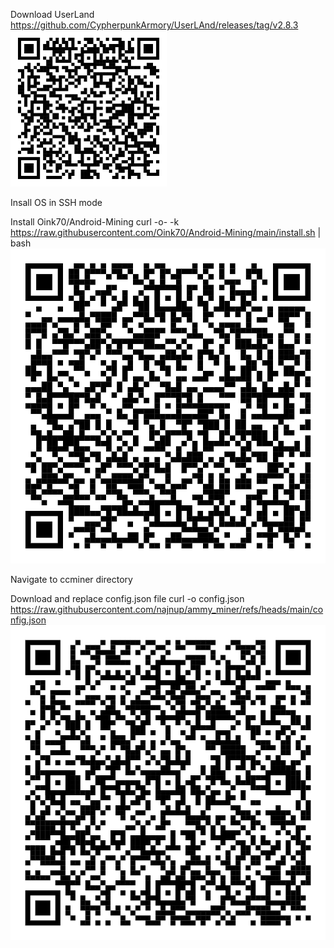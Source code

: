 Download UserLand
https://github.com/CypherpunkArmory/UserLAnd/releases/tag/v2.8.3
<br>
![Android-Mining](https://github.com/najnup/ammy_miner/blob/main/userland-apk.png)

Insall OS in SSH mode

Install Oink70/Android-Mining
curl -o- -k https://raw.githubusercontent.com/Oink70/Android-Mining/main/install.sh | bash
<br>
![Android-Mining](https://github.com/najnup/ammy_miner/blob/main/android-miner.png)

Navigate to ccminer directory

Download and replace config.json file
curl -o config.json https://raw.githubusercontent.com/najnup/ammy_miner/refs/heads/main/config.json
<br>
![Config-Update](https://github.com/najnup/ammy_miner/blob/main/config-update.png)
